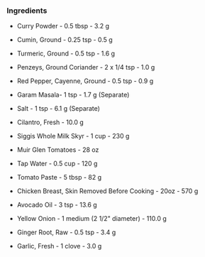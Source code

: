 ### Ingredients

- Curry Powder - 0.5 tbsp - 3.2 g  

- Cumin, Ground - 0.25 tsp - 0.5 g  

- Turmeric, Ground - 0.5 tsp - 1.6 g  

- Penzeys, Ground Coriander - 2 x 1/4 tsp - 1.0 g

- Red Pepper, Cayenne, Ground - 0.5 tsp - 0.9 g

- Garam Masala- 1 tsp - 1.7 g (Separate)

- Salt - 1 tsp - 6.1 g (Separate)

- Cilantro, Fresh - 10.0 g

- Siggis Whole Milk Skyr - 1 cup - 230 g  

- Muir Glen Tomatoes - 28 oz

- Tap Water - 0.5 cup - 120 g

- Tomato Paste - 5 tbsp - 82 g

- Chicken Breast, Skin Removed Before Cooking - 20oz - 570 g

- Avocado Oil - 3 tsp - 13.6 g  

- Yellow Onion - 1 medium (2 1/2" diameter) - 110.0 g

- Ginger Root, Raw - 0.5 tsp - 3.4 g  

- Garlic, Fresh - 1 clove - 3.0 g  
